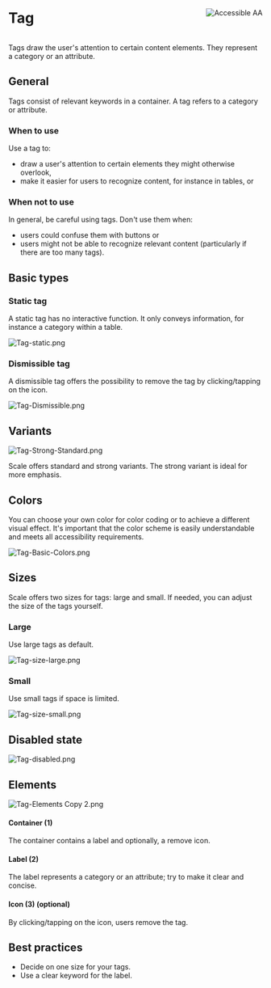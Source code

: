 <div style="display: inline-flex; align-items: center; justify-content: space-between; width: 100%;">
    <h1>Tag</h1>
    <img src="assets/aa.png" alt="Accessible AA" />
</div>

Tags draw the user's attention to certain content elements. They represent a category or an attribute.

## General

Tags consist of relevant keywords in a container. A tag refers to a category or attribute.

### When to use

Use a tag to:

- draw a user's attention to certain elements they might otherwise overlook,
- make it easier for users to recognize content, for instance in tables, or

### When not to use

In general, be careful using tags. Don't use them when:

- users could confuse them with buttons or
- users might not be able to recognize relevant content (particularly if there are too many tags).

## Basic types

### Static tag

A static tag has no interactive function. It only conveys information, for instance a category within a table.

![Tag-static.png](assets/3_components/tag/tag-static.png)

### Dismissible tag

A dismissible tag offers the possibility to remove the tag by clicking/tapping on the icon.

![Tag-Dismissible.png](assets/3_components/tag/tag-interactive.png)

## Variants

![Tag-Strong-Standard.png](assets/3_components/tag/tag-strong-standard.png)

Scale offers standard and strong variants. The strong variant is ideal for more emphasis.

## Colors

You can choose your own color for color coding or to achieve a different visual effect. It's important that the color scheme is easily understandable and meets all accessibility requirements.

![Tag-Basic-Colors.png](assets/3_components/tag/tag-basic-colors.png)

## Sizes

Scale offers two sizes for tags: large and small. If needed, you can adjust the size of the tags yourself.

### Large

Use large tags as default.

![Tag-size-large.png](assets/3_components/tag/tag-size-large.png)

### Small

Use small tags if space is limited.

![Tag-size-small.png](assets/3_components/tag/tag-size-small.png)

## Disabled state

![Tag-disabled.png](assets/3_components/tag/tag-disabled.png)

## Elements

![Tag-Elements Copy 2.png](assets/3_components/tag/tag-elements.png)

#### Container (1)

The container contains a label and optionally, a remove icon.

#### Label (2)

The label represents a category or an attribute; try to make it clear and concise.

#### Icon (3) (optional)

By clicking/tapping on the icon, users remove the tag.

## Best practices

- Decide on one size for your tags.
- Use a clear keyword for the label.
